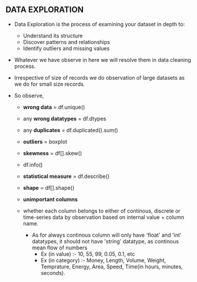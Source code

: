 ## DATA EXPLORATION
- Data Exploration is the process of examining your dataset in depth to:
   - Understand its structure
   - Discover patterns and relationships
   - Identify outliers and missing values

- Whatever we have observe in here we will resolve them in data cleaning process.

- Irrespective of size of records we do observation of large datasets as we do for small size records.

- So observe, 
   - **wrong data** = df.unique()
   - any **wrong datatypes** = df.dtypes
   - any **duplicates** = df.duplicated().sum()
   - **outliers** = boxplot
   - **skewness** = df[].skew()
   - df.info()
   - **statistical measure** = df.describe()
   - **shape** = df[].shape()
   - **unimportant columns**
   - whether each column belongs to either of continous, discrete or time-series data by observation based on internal value + column name.

      - As for always continous column will only have 'float' and 'int' datatypes, it should not have 'string' datatype, as continous mean flow of numbers
         - Ex (in value) :- 10, 55, 99, 0.05, 0.1, etc
         - Ex (in category) :- Money, Length, Volume, Weight, Temprature, Energy, Area, Speed, Time(in hours, minutes, seconds).
         